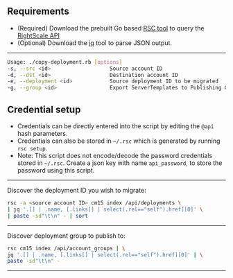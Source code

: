 Requirements
---

* (Required) Download the prebuilt Go based [RSC tool](https://github.com/rightscale/rsc) to query the [RightScale API](http://reference.rightscale.com/)
* (Optional) Download the [jq](http://stedolan.github.io/jq/) tool to parse JSON output.

---

```bash
Usage: ./copy-deployment.rb [options]
-s, --src <id>                   Source account ID
-d, --dst <id>                   Destination account ID
-e, --deployment <id>            Source deployment ID to be migrated
-g, --group <id>                 Export ServerTemplates to Publishing Group ID
```

Credential setup
----------------
* Credentials can be directly entered into the script by editing the `@api` hash parameters.
* Credentials can also be stored in `~/.rsc` which is generated by running `rsc setup`.
* Note: This script does not encode/decode the password credentials stored in `~/.rsc`. Create a json key with name `api_password`, to store the password using this script.

---

Discover the deployment ID you wish to migrate:

```bash
rsc -a <source account ID> cm15 index /api/deployments \
| jq '.[] | .name, [.links[] | select(.rel=="self").href][0]' \
| paste -sd"\t\n" - | sort
```
---

Discover deployment group to publish to:

```bash
rsc cm15 index /api/account_groups | \
jq '.[] | .name, [.links[] | select(.rel=="self").href][0]' | \
paste -sd"\t\n" -
```
---
